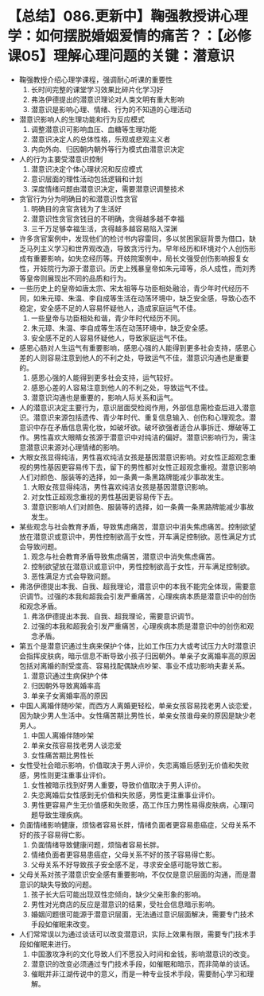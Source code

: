# 【总结】086.更新中】鞠强教授讲心理学：如何摆脱婚姻爱情的痛苦？：【必修课05】理解心理问题的关键：潜意识

-   鞠强教授介绍心理学课程，强调耐心听课的重要性
    1.  长时间完整的课堂学习效果比碎片化学习好
    2.  弗洛伊德提出的潜意识理论对人类文明有重大影响
    3.  潜意识是影响心理、情绪、行为的不知道的心理活动
-   潜意识影响人的生理功能和行为反应模式
    1.  调整潜意识可影响血压、血糖等生理功能
    2.  潜意识决定人的总体性格，乐观或悲观主义者
    3.  内向外向、归因朝内朝外等行为模式由潜意识决定
-   人的行为主要受潜意识控制
    1.  潜意识决定个体心理状况和反应模式
    2.  意识层面的理性活动包括逻辑和计划
    3.  深度情绪问题由潜意识决定，需要潜意识调整技术
-   贪官行为分为明确目的和潜意识性贪官
    1.  明确目的贪官贪钱为了生活好
    2.  潜意识性贪官贪钱目的不明确，贪得越多越不幸福
    3.  三千万足够幸福生活，贪得越多越容易陷入深渊
-   许多贪官案例中，发现他们的检讨书内容雷同，多以贫困家庭背景为借口，缺乏马列主义学习和世界观改造，导致贪污行为。早年经历和环境对个人创伤形成有重要影响，如失恋经历等。开妓院案例中，局长文强受创伤影响报复女性，开妓院行为源于潜意识。历史上残暴皇帝如朱元璋等，杀人成性，而刘秀等皇帝则展现出不同的品质和行为。
-   一些历史上的皇帝如唐太宗、宋太祖等与功臣相处融洽，青少年时代经历不同，如朱元璋、朱温、李自成等生活在动荡环境中，缺乏安全感，导致心态不稳定，安全感不足的人容易怀疑他人，造成家庭运气不佳。
    1.  一些皇帝与功臣相处和谐，青少年时代经历不同。
    2.  朱元璋、朱温、李自成等生活在动荡环境中，缺乏安全感。
    3.  安全感不足的人容易怀疑他人，导致家庭运气不佳。
-   感恩心肠对人生运气有重要影响，感恩心强的人能得到更多社会支持，感恩心差的人则容易注意到他人的不利之处，导致运气不佳，潜意识沟通也是重要的。
    1.  感恩心强的人能得到更多社会支持，运气较好。
    2.  感恩心差的人容易注意到他人的不利之处，导致运气不佳。
    3.  潜意识沟通也是重要的，影响人际关系和运气。
-   人的潜意识决定主要行为，意识层面受检阅作用，外部信息需检查后进入潜意识。潜意识来源包括遗传、青少年时代、重复信息输入、创伤和心理观念。潜意识中存在矛盾信息需化妆，如破坏欲。破坏欲强者适合从事拆迁、爆破等工作。男性喜欢大眼睛女孩源于潜意识中对纯洁的偏好。潜意识影响行为，需注意潜意识来源对心理情绪的影响。
-   大眼女孩显得纯洁，男性喜欢纯洁女孩是基因潜意识影响。对女性正超观念重视的男性基因更容易传下去，留下的男性都对女性正超观念重视。潜意识影响人们对颜色、服装等的选择，如一条黄一条黑路牌能减少事故发生。
    1.  大眼女孩显得纯洁，男性喜欢纯洁女孩是基因潜意识影响。
    2.  对女性正超观念重视的男性基因更容易传下去。
    3.  潜意识影响人们对颜色、服装等的选择，如一条黄一条黑路牌能减少事故发生。
-   某些观念与社会教育矛盾，导致焦虑痛苦，潜意识中消失焦虑痛苦。控制欲望放在潜意识或意识中，男性控制欲高于女性，开车满足控制欲。恶性满足方式会导致问题。
    1.  观念与社会教育矛盾导致焦虑痛苦，潜意识中消失焦虑痛苦。
    2.  控制欲望放在潜意识或意识中，男性控制欲高于女性，开车满足控制欲。
    3.  恶性满足方式会导致问题。
-   弗洛伊德提出本我、自我、超我理论，潜意识中的本我不能完全体现，需要意识调节。过强的本我和超我会引发严重痛苦，心理疾病本质是潜意识中的创伤和观念矛盾。
    1.  弗洛伊德提出本我、自我、超我理论，需要意识调节。
    2.  过强的本我和超我会引发严重痛苦，心理疾病本质是潜意识中的创伤和观念矛盾。
-   第五个是潜意识通过生病来保护个体，比如工作压力大或考试压力大时潜意识会指挥皮肤病，暗示信息不断导致小孩子归因朝外。单亲子女离婚率高的原因包括对离婚的耐受度高、容易找配偶缺点吵架、事业不成功影响夫妻关系。
    1.  潜意识通过生病保护个体
    2.  归因朝外导致离婚率高
    3.  单亲子女离婚率高的原因
-   中国人离婚伴随吵架，而西方人离婚更轻松，单亲女孩容易找老男人谈恋爱，因为缺少男人生活中。女性痛苦期比男性长，单亲女孩谁母亲的原因是缺少老男人。
    1.  中国人离婚伴随吵架
    2.  单亲女孩容易找老男人谈恋爱
    3.  女性痛苦期比男性长
-   女性受社会暗示影响，价值取决于男人评价，失恋离婚后感到无价值和失败感，男性则更注重事业评价。
    1.  女性被暗示找到好男人重要，导致价值取决于男人评价。
    2.  失恋离婚后女性感到无价值和失败感，男性更注重事业评价。
    3.  男性更容易产生无价值感和失败感，高工作压力男性易得皮肤病，心理问题导致生理疾病。
-   负面情绪影响健康，烦恼者容易长胖，情绪负面者更容易患癌症，父母关系不好的孩子容易得亡影。
    1.  负面情绪导致健康问题，烦恼者容易长胖。
    2.  情绪负面者更容易患癌症，父母关系不好的孩子容易得亡影。
    3.  父母关系不好导致孩子安全感不足，寻求安全感可能导致亡影。
-   父母关系对孩子潜意识安全感有重要影响，不仅仅是意识层面的沟通，而是潜意识的缺失导致的问题。
    1.  孩子长大后可能出现双性恋倾向，缺少父亲形象的影响。
    2.  男性对光商店的反应是潜意识的结果，受社会信息暗示影响。
    3.  婚姻问题很可能源于潜意识层面，无法通过意识层面解决，需要专门技术手段如催眠来改变。
-   人们常常误以为通过谈话可以改变潜意识，实际上效果有限，需要专门技术手段如催眠来进行。
    1.  中国激攻净利的文化导致人们不愿投入时间和金钱，影响潜意识的改变。
    2.  潜意识的改变必须通过专门技术手段，如催眠和暗示，而非简单的谈话。
    3.  催眠并非江湖传说中的意义，而是一种专业技术手段，需要耐心学习和理解。